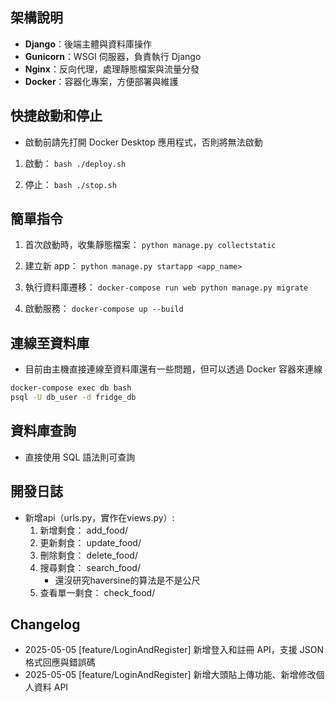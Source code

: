 ## 架構說明
- **Django**：後端主體與資料庫操作
- **Gunicorn**：WSGI 伺服器，負責執行 Django
- **Nginx**：反向代理，處理靜態檔案與流量分發
- **Docker**：容器化專案，方便部署與維護

## 快捷啟動和停止
* 啟動前請先打開 Docker Desktop 應用程式，否則將無法啟動
1. 啟動：
```bash ./deploy.sh```

2. 停止：
```bash ./stop.sh```


## 簡單指令
1. 首次啟動時，收集靜態檔案：
```python manage.py collectstatic```

2. 建立新 app：
```python manage.py startapp <app_name>```

3. 執行資料庫遷移：
```docker-compose run web python manage.py migrate```

4. 啟動服務：
```docker-compose up --build```


## 連線至資料庫
- 目前由主機直接連線至資料庫還有一些問題，但可以透過 Docker 容器來連線
```bash
docker-compose exec db bash
psql -U db_user -d fridge_db
```

## 資料庫查詢
- 直接使用 SQL 語法則可查詢

## 開發日誌
- 新增api（urls.py，實作在views.py）: 
    1. 新增剩食： add_food/
    2. 更新剩食： update_food/
    3. 刪除剩食： delete_food/
    4. 搜尋剩食： search_food/
        - 還沒研究haversine的算法是不是公尺
    5. 查看單一剩食： check_food/
## Changelog
- 2025-05-05 [feature/LoginAndRegister] 新增登入和註冊 API，支援 JSON 格式回應與錯誤碼
- 2025-05-05 [feature/LoginAndRegister] 新增大頭貼上傳功能、新增修改個人資料 API
